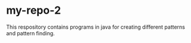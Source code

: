 # my-repo-2
This respository contains programs in java for creating different patterns and pattern finding.
